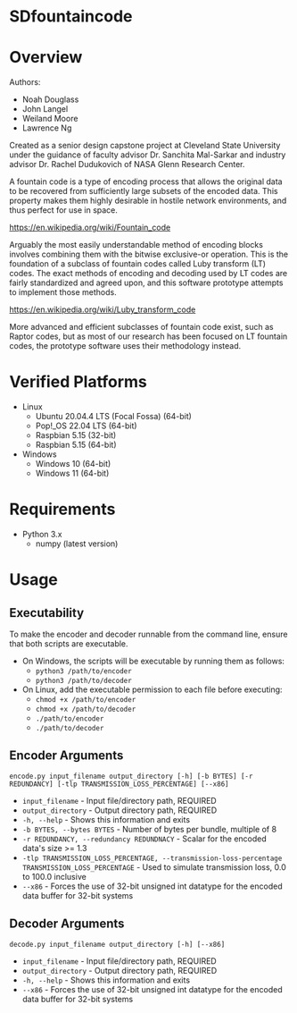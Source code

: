 SDfountaincode
==================================

Overview
=========

Authors:
* Noah Douglass
* John Langel
* Weiland Moore
* Lawrence Ng

Created as a senior design capstone project at Cleveland State University under the guidance of faculty advisor Dr. Sanchita Mal-Sarkar and industry advisor Dr. Rachel Dudukovich of NASA Glenn Research Center.

A fountain code is a type of encoding process that allows the original data to be recovered from sufficiently
large subsets of the encoded data. This property makes them highly desirable in hostile network environments, and thus
perfect for use in space.

https://en.wikipedia.org/wiki/Fountain_code

Arguably the most easily understandable method of encoding blocks involves combining them with the bitwise exclusive-or
operation. This is the foundation of a subclass of fountain codes called Luby transform (LT) codes. The exact methods of
encoding and decoding used by LT codes are fairly standardized and agreed upon, and this software prototype attempts to
implement those methods.

https://en.wikipedia.org/wiki/Luby_transform_code

More advanced and efficient subclasses of fountain code exist, such as Raptor codes, but as most of our research has
been focused on LT fountain codes, the prototype software uses their methodology instead.

Verified Platforms
==================
* Linux
    * Ubuntu 20.04.4 LTS (Focal Fossa) (64-bit)
	* Pop!_OS 22.04 LTS (64-bit)
	* Raspbian 5.15 (32-bit)
	* Raspbian 5.15 (64-bit)
* Windows
    * Windows 10 (64-bit)
	* Windows 11 (64-bit)
	
Requirements
==================
* Python 3.x
	* numpy (latest version)
	
Usage
=========

## Executability ##
To make the encoder and decoder runnable from the command line, ensure that both scripts are executable.
* On Windows, the scripts will be executable by running them as follows:
	* `python3 /path/to/encoder`
	* `python3 /path/to/decoder`
* On Linux, add the executable permission to each file before executing:
	* `chmod +x /path/to/encoder`
	* `chmod +x /path/to/decoder`
	* `./path/to/encoder`
	* `./path/to/decoder`
	
## Encoder Arguments ##
```
encode.py input_filename output_directory [-h] [-b BYTES] [-r REDUNDANCY] [-tlp TRANSMISSION_LOSS_PERCENTAGE] [--x86]
```

* `input_filename` - Input file/directory path, REQUIRED
* `output_directory` - Output directory path, REQUIRED
* `-h, --help` - Shows this information and exits
* `-b BYTES, --bytes BYTES` - Number of bytes per bundle, multiple of 8
* `-r REDUNDANCY, --redundancy REDUNDNACY` - Scalar for the encoded data's size >= 1.3
* `-tlp TRANSMISSION_LOSS_PERCENTAGE, --transmission-loss-percentage TRANSMISSION_LOSS_PERCENTAGE` - Used to simulate transmission loss, 0.0 to 100.0 inclusive
* `--x86` - Forces the use of 32-bit unsigned int datatype for the encoded data buffer for 32-bit systems

## Decoder Arguments ##
```
decode.py input_filename output_directory [-h] [--x86]
```

* `input_filename` - Input file/directory path, REQUIRED
* `output_directory` - Output directory path, REQUIRED
* `-h, --help` - Shows this information and exits
* `--x86` - Forces the use of 32-bit unsigned int datatype for the encoded data buffer for 32-bit systems
